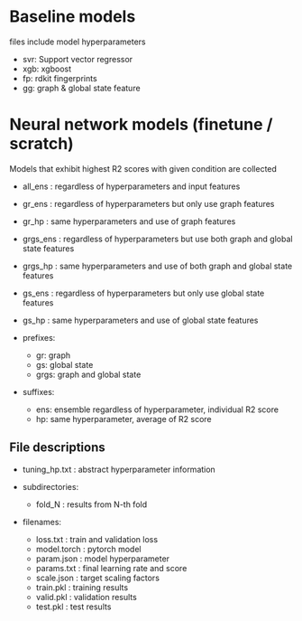 # Baseline models
files include model hyperparameters
- svr: Support vector regressor
- xgb: xgboost
- fp: rdkit fingerprints
- gg: graph & global state feature

# Neural network models (finetune / scratch)
Models that exhibit highest R2 scores with given condition are collected
- all_ens  : regardless of hyperparameters and input features
- gr_ens   : regardless of hyperparameters but only use graph features
- gr_hp    : same hyperparameters and use of graph features
- grgs_ens : regardless of hyperparameters but use both graph and global state features
- grgs_hp  : same hyperparameters and use of both graph and global state features
- gs_ens   : regardless of hyperparameters but only use global state features
- gs_hp    : same hyperparameters and use of global state features


- prefixes:
    - gr: graph
    - gs: global state
    - grgs: graph and global state
- suffixes:
    - ens: ensemble regardless of hyperparameter, individual R2 score
    - hp: same hyperparameter, average of R2 score

## File descriptions
- tuning_hp.txt : abstract hyperparameter information

- subdirectories: 
    - fold_N : results from N-th fold
- filenames:
    - loss.txt    : train and validation loss
    - model.torch : pytorch model
    - param.json  : model hyperparameter
    - params.txt  : final learning rate and score
    - scale.json  : target scaling factors
    - train.pkl   : training results
    - valid.pkl   : validation results
    - test.pkl    : test results


